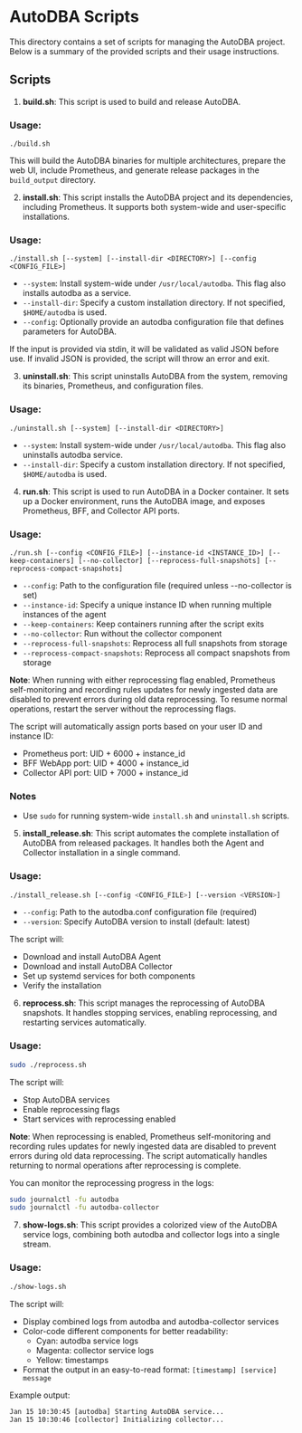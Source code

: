 
# AutoDBA Scripts

This directory contains a set of scripts for managing the AutoDBA project. Below is a summary of the provided scripts and their usage instructions.

## Scripts

1. **build.sh**: This script is used to build and release AutoDBA.

### Usage:
```
./build.sh
```
This will build the AutoDBA binaries for multiple architectures, prepare the web UI, include Prometheus, and generate release packages in the `build_output` directory.

2. **install.sh**: This script installs the AutoDBA project and its dependencies, including Prometheus. It supports both system-wide and user-specific installations.

### Usage:
```
./install.sh [--system] [--install-dir <DIRECTORY>] [--config <CONFIG_FILE>]
```
- `--system`: Install system-wide under `/usr/local/autodba`. This flag also installs autodba as a service.
- `--install-dir`: Specify a custom installation directory. If not specified, `$HOME/autodba` is used.
- `--config`: Optionally provide an autodba configuration file that defines parameters for AutoDBA.

If the input is provided via stdin, it will be validated as valid JSON before use. If invalid JSON is provided, the script will throw an error and exit.

3. **uninstall.sh**: This script uninstalls AutoDBA from the system, removing its binaries, Prometheus, and configuration files.

### Usage:
```
./uninstall.sh [--system] [--install-dir <DIRECTORY>]
```
- `--system`: Install system-wide under `/usr/local/autodba`. This flag also uninstalls autodba service.
- `--install-dir`: Specify a custom installation directory. If not specified, `$HOME/autodba` is used.

4. **run.sh**: This script is used to run AutoDBA in a Docker container. It sets up a Docker environment, runs the AutoDBA image, and exposes Prometheus, BFF, and Collector API ports.

### Usage:
```
./run.sh [--config <CONFIG_FILE>] [--instance-id <INSTANCE_ID>] [--keep-containers] [--no-collector] [--reprocess-full-snapshots] [--reprocess-compact-snapshots]
```
- `--config`: Path to the configuration file (required unless --no-collector is set)
- `--instance-id`: Specify a unique instance ID when running multiple instances of the agent
- `--keep-containers`: Keep containers running after the script exits
- `--no-collector`: Run without the collector component
- `--reprocess-full-snapshots`: Reprocess all full snapshots from storage
- `--reprocess-compact-snapshots`: Reprocess all compact snapshots from storage

**Note**: When running with either reprocessing flag enabled, Prometheus self-monitoring and recording rules updates for newly ingested data are disabled to prevent errors during old data reprocessing. To resume normal operations, restart the server without the reprocessing flags.

The script will automatically assign ports based on your user ID and instance ID:
- Prometheus port: UID + 6000 + instance_id
- BFF WebApp port: UID + 4000 + instance_id
- Collector API port: UID + 7000 + instance_id

### Notes
- Use `sudo` for running system-wide `install.sh` and `uninstall.sh` scripts.

5. **install_release.sh**: This script automates the complete installation of AutoDBA from released packages. It handles both the Agent and Collector installation in a single command.

### Usage:
```bash
./install_release.sh [--config <CONFIG_FILE>] [--version <VERSION>]
```
- `--config`: Path to the autodba.conf configuration file (required)
- `--version`: Specify AutoDBA version to install (default: latest)

The script will:
- Download and install AutoDBA Agent
- Download and install AutoDBA Collector
- Set up systemd services for both components
- Verify the installation

6. **reprocess.sh**: This script manages the reprocessing of AutoDBA snapshots. It handles stopping services, enabling reprocessing, and restarting services automatically.

### Usage:
```bash
sudo ./reprocess.sh
```

The script will:
- Stop AutoDBA services
- Enable reprocessing flags
- Start services with reprocessing enabled

**Note**: When reprocessing is enabled, Prometheus self-monitoring and recording rules updates for newly ingested data are disabled to prevent errors during old data reprocessing. The script automatically handles returning to normal operations after reprocessing is complete.

You can monitor the reprocessing progress in the logs:
```bash
sudo journalctl -fu autodba
sudo journalctl -fu autodba-collector
```

7. **show-logs.sh**: This script provides a colorized view of the AutoDBA service logs, combining both autodba and collector logs into a single stream.

### Usage:
```bash
./show-logs.sh
```

The script will:
- Display combined logs from autodba and autodba-collector services
- Color-code different components for better readability:
  - Cyan: autodba service logs
  - Magenta: collector service logs
  - Yellow: timestamps
- Format the output in an easy-to-read format: `[timestamp] [service] message`

Example output:
```
Jan 15 10:30:45 [autodba] Starting AutoDBA service...
Jan 15 10:30:46 [collector] Initializing collector...
```
